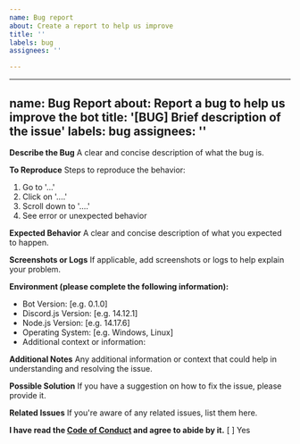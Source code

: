 ```yaml
---
name: Bug report
about: Create a report to help us improve
title: ''
labels: bug
assignees: ''

---
```


---
name: Bug Report
about: Report a bug to help us improve the bot
title: '[BUG] Brief description of the issue'
labels: bug
assignees: ''
---

**Describe the Bug**
A clear and concise description of what the bug is.

**To Reproduce**
Steps to reproduce the behavior:
1. Go to '...'
2. Click on '....'
3. Scroll down to '....'
4. See error or unexpected behavior

**Expected Behavior**
A clear and concise description of what you expected to happen.

**Screenshots or Logs**
If applicable, add screenshots or logs to help explain your problem.

**Environment (please complete the following information):**
- Bot Version: [e.g. 0.1.0]
- Discord.js Version: [e.g. 14.12.1]
- Node.js Version: [e.g. 14.17.6]
- Operating System: [e.g. Windows, Linux]
- Additional context or information:

**Additional Notes**
Any additional information or context that could help in understanding and resolving the issue.

**Possible Solution**
If you have a suggestion on how to fix the issue, please provide it.

**Related Issues**
If you're aware of any related issues, list them here.

**I have read the [Code of Conduct](CODE_OF_CONDUCT.md) and agree to abide by it.**
[ ] Yes

